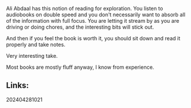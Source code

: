 Ali Abdaal has this notion of reading for exploration. You listen to audiobooks on double speed and you don't necessarily want to absorb all of the information with full focus. You are letting it stream by as you are driving or doing chores, and the interesting bits will stick out.

And then if you feel the book is worth it, you should sit down and read it properly and take notes.

Very interesting take.

Most books are mostly fluff anyway, I know from experience.

## Links:



202404281021